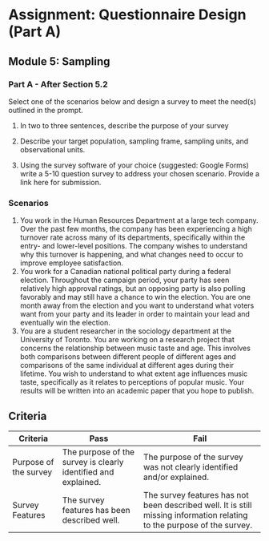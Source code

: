 # Assignment: Questionnaire Design (Part A)
## Module 5: Sampling

### Part A  - After Section 5.2
Select one of the scenarios below and design a survey to meet the need(s) outlined in the prompt.

1.	In two to three sentences, describe the purpose of your survey

2.	Describe your target population, sampling frame, sampling units, and observational units.

3.	Using the survey software of your choice (suggested: Google Forms) write a 5-10 question survey to address your chosen scenario. Provide a link here for submission. 


### Scenarios
1.	You work in the Human Resources Department at a large tech company. Over the past few months, the company has been experiencing a high turnover rate across many of its departments, specifically within the entry- and lower-level positions. The company wishes to understand why this turnover is happening, and what changes need to occur to improve employee satisfaction.
2.	You work for a Canadian national political party during a federal election. Throughout the campaign period, your party has seen relatively high approval ratings, but an opposing party is also polling favorably and may still have a chance to win the election. You are one month away from the election and you want to understand what voters want from your party and its leader in order to maintain your lead and eventually win the election.
3.	You are a student researcher in the sociology department at the University of Toronto. You are working on a research project that concerns the relationship between music taste and age. This involves both comparisons between different people of different ages and comparisons of the same individual at different ages during their lifetime. You wish to understand to what extent age influences music taste, specifically as it relates to perceptions of popular music. Your results will be written into an academic paper that you hope to publish.


## Criteria

|Criteria|Pass|Fail|
|--------|----|----|
|Purpose of the survey|The purpose of the survey is clearly identified and explained.|The purpose of the survey was not clearly identified and/or explained.|
|Survey Features|The survey features has been described well.|The survey features has not been described well. It is still missing information relating to the purpose of the survey.|
